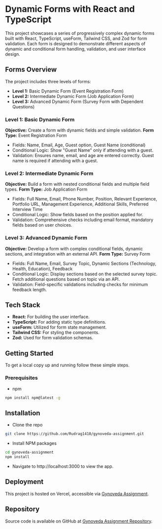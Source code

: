 # Dynamic Forms with React and TypeScript

This project showcases a series of progressively complex dynamic forms built with React, TypeScript, useForm, Tailwind CSS, and Zod for form validation. Each form is designed to demonstrate different aspects of dynamic and conditional form handling, validation, and user interface design.

## Forms Overview

The project includes three levels of forms:

- **Level 1:** Basic Dynamic Form (Event Registration Form)
- **Level 2:** Intermediate Dynamic Form (Job Application Form)
- **Level 3:** Advanced Dynamic Form (Survey Form with Dependent Questions)

### Level 1: Basic Dynamic Form

**Objective:** Create a form with dynamic fields and simple validation.
**Form Type:** Event Registration Form

- Fields: Name, Email, Age, Guest option, Guest Name (conditional)
- Conditional Logic: Show "Guest Name" only if attending with a guest.
- Validation: Ensures name, email, and age are entered correctly. Guest name is required if attending with a guest.

### Level 2: Intermediate Dynamic Form

**Objective:** Build a form with nested conditional fields and multiple field types.
**Form Type:** Job Application Form

- Fields: Full Name, Email, Phone Number, Position, Relevant Experience, Portfolio URL, Management Experience, Additional Skills, Preferred Interview Time
- Conditional Logic: Show fields based on the position applied for.
- Validation: Comprehensive checks including email format, mandatory fields based on user choices.

### Level 3: Advanced Dynamic Form

**Objective:** Develop a form with complex conditional fields, dynamic sections, and integration with an external API.
**Form Type:** Survey Form

- Fields: Full Name, Email, Survey Topic, Dynamic Sections (Technology, Health, Education), Feedback
- Conditional Logic: Display sections based on the selected survey topic. Fetch additional questions based on topic via an API.
- Validation: Field-specific validations including checks for minimum feedback length.

## Tech Stack

- **React:** For building the user interface.
- **TypeScript:** For adding static type definitions.
- **useForm:** Utilized for form state management.
- **Tailwind CSS:** For styling the components.
- **Zod:** Used for form validation schemas.

## Getting Started

To get a local copy up and running follow these simple steps.

### Prerequisites

- npm

```bash
npm install npm@latest -g
```

## Installation

- Clone the repo

```bash
git clone https://github.com/Rudrag1410/gynoveda-assignment.git
```

- Install NPM packages

```bash
cd gynoveda-assignment
npm install
```

- Navigate to http://localhost:3000 to view the app.

## Deployment

This project is hosted on Vercel, accessible via [Gynoveda Assignment](https://gynoveda-assignment.vercel.app/).

## Repository

Source code is available on GitHub at [Gynoveda Assignment Repository](https://github.com/Rudrag1410/gynoveda-assignment).
